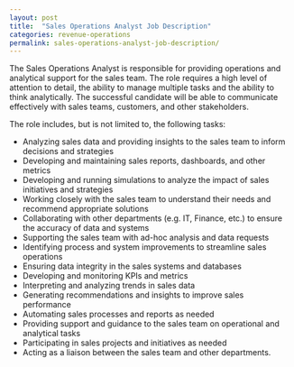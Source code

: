 ```yaml
---
layout: post
title:  "Sales Operations Analyst Job Description"
categories: revenue-operations
permalink: sales-operations-analyst-job-description/
---
```


The Sales Operations Analyst is responsible for providing operations and analytical support for the sales team. The role requires a high level of attention to detail, the ability to manage multiple tasks and the ability to think analytically. The successful candidate will be able to communicate effectively with sales teams, customers, and other stakeholders.

The role includes, but is not limited to, the following tasks:

- Analyzing sales data and providing insights to the sales team to inform decisions and strategies
- Developing and maintaining sales reports, dashboards, and other metrics
- Developing and running simulations to analyze the impact of sales initiatives and strategies
- Working closely with the sales team to understand their needs and recommend appropriate solutions
- Collaborating with other departments (e.g. IT, Finance, etc.) to ensure the accuracy of data and systems
- Supporting the sales team with ad-hoc analysis and data requests
- Identifying process and system improvements to streamline sales operations
- Ensuring data integrity in the sales systems and databases
- Developing and monitoring KPIs and metrics
- Interpreting and analyzing trends in sales data
- Generating recommendations and insights to improve sales performance
- Automating sales processes and reports as needed
- Providing support and guidance to the sales team on operational and analytical tasks
- Participating in sales projects and initiatives as needed
- Acting as a liaison between the sales team and other departments.